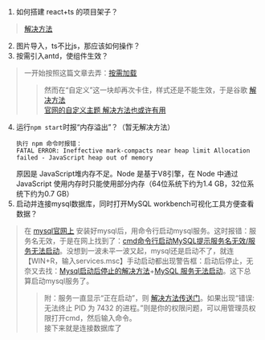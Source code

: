 1. 如何搭建 react+ts 的项目架子？
> [解决方法](https://www.cnblogs.com/feiyu159/p/14154963.html)
2. 图片导入，ts不比js，那应该如何操作？
3. 按需引入antd，使组件生效？
> 一开始按照这篇文章去弄：[按需加载](https://blog.csdn.net/weixin_46398902/article/details/104505491)
> > 然而在“自定义”这一块却再次卡住，样式还是不能生效，于是谷歌 [解决方法](https://github.com/ant-design/ant-design-landing/issues/235)  
> > [官网的自定义主题 解决方法也或许有用](https://ant.design/docs/react/use-with-create-react-app-cn)
4. 运行`npm start`时报“内存溢出”？（暂无解决方法）
    ```
    执行 npm 命令时报错：
    FATAL ERROR: Ineffective mark-compacts near heap limit Allocation failed - JavaScript heap out of memory
    ```
    原因是 JavaScript堆内存不足。Node 是基于V8引擎，在 Node 中通过 JavaScript 使用内存时只能使用部分内存（64位系统下约为1.4 GB，32位系统下约为0.7 GB）
5. 启动并连接mysql数据库，同时打开MySQL workbench可视化工具方便查看数据？
> 在 [mysql官网上](https://dev.mysql.com/downloads/installer/) 安装好mysql后，用命令行启动mysql服务。这时报错：服务名无效，于是在网上找到了：[cmd命令行启动MySQL提示服务名无效/服务无法启动](https://blog.csdn.net/weixin_43720619/article/details/89036335)。没想到一波未平一波又起，mysql还是启动不了，就连【WIN+R，输入services.msc】手动启动都出现警告框：启动后停止，无奈又去找：[Mysql启动后停止的解决方法](https://www.cnblogs.com/pandaly/p/11738789.html)+[MySQL 服务无法启动](https://blog.csdn.net/qq_32682301/article/details/118339414)。这下总算启动mysql服务了。
> > 附：服务一直显示“正在启动”，则 [解决方法传送门](https://www.yisu.com/zixun/28154.html)。如果出现“错误: 无法终止 PID 为 7432 的进程。”则是你的权限问题，可以用管理员权限打开cmd，然后输入命令。   
> 接下来就是连接数据库了